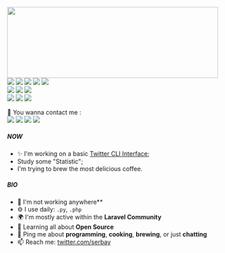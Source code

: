 <p>
  <img align="left" width="490" height="165" src="https://github-readme-stats.vercel.app/api?username=serbayacar&show_icons=true&hide_border=false&line_height=20&title_color=f69673&icon_color=1b93c9&show_owner=true"/>
  <p>
    <img src="https://img.shields.io/badge/python%20-%2314354C.svg?&style=for-the-badge&logo=python&logoColor=white"/>
    <img src="https://img.shields.io/badge/javascript-F7DF1E.svg?&style=for-the-badge&logo=javascript&logoColor=white"/>
    <img src="https://img.shields.io/badge/PHP-777BB4?style=for-the-badge&logo=php&logoColor=white"/>
    <img src="https://img.shields.io/badge/shell_script%20-%23121011.svg?&style=for-the-badge&logo=gnu-bash&logoColor=white"/>
    <img src="https://img.shields.io/badge/mysql-4479A1.svg?&style=for-the-badge&logo=mysql&logoColor=white"/></br>
    <img src="https://img.shields.io/badge/-Visual%20Studio%20Code-23A9F2?style=for-the-badge&logo=Visual%20Studio%20Code&logoColor=white"/>
    <img src="https://img.shields.io/badge/-Insomnia-5849BE?style=for-the-badge&logo=Insomnia&logoColor=white"/>
    <img src="https://img.shields.io/badge/-Notion-000000?style=for-the-badge&logo=Notion&logoColor=white"/></br>
    <img src="https://img.shields.io/badge/git%20-%23F05033.svg?&style=for-the-badge&logo=git&logoColor=white"/>
    <img src="https://img.shields.io/badge/-CI/CD-2D9EA2?&style=for-the-badge"/>
    <img src="https://img.shields.io/badge/Linux-FCC624?style=for-the-badge&logo=linux&logoColor=black"/>
  </p>
</p>

<p>
  📣 You wanna contact me :<br/>
  <a href="mailto:serbayacar@gmail.com?subject=[GitHub]%20🔥%20Prise%20de%20contact&body=Bonjour%20Stan%2C%0A%0AJe%20viens%20vers%20toi%20aujourd%27hui%20apr%C3%A8s%20avoir%20vu%20ton%20profil%20GitHub%20pour%20..."><img src="https://img.shields.io/badge/e‑mail-D14836.svg?style=for-the-badge&logo=GMail&logoColor=white"/></a>
  <a href="https://instagram.com/serbayacar"><img src="https://img.shields.io/badge/instagram-E4405F.svg?style=for-the-badge&logo=instagram&logoColor=white"/></a>
  <a href="https://linkedin.com/in/serbayacar"><img src="https://img.shields.io/badge/linkedin-0077B5.svg?style=for-the-badge&logo=linkedin&logoColor=white"/></a>
  <a href="https://twitter.com/serbayacar"><img src="https://img.shields.io/badge/twitter-1DA1F2.svg?style=for-the-badge&logo=twitter&logoColor=white"/></a>
</p>

##### NOW

- ✨ I'm working on a basic [Twitter CLI Interface](https://github.com/serbayacar/TweetyCLI);
- Study some "Statistic";
- I'm trying to brew the most delicious coffee.

##### BIO

- 🏢 I'm not working anywhere**
- ⚙️ I use daily: `.py`, `.php`
- 🌍 I'm mostly active within the **Laravel Community**
- 🌱 Learning all about **Open Source**
- 💬 Ping me about **programming**, **cooking**, **brewing**, or just **chatting**
- 📫 Reach me: [twitter.com/serbay](https://twitter.com/serbayacar)